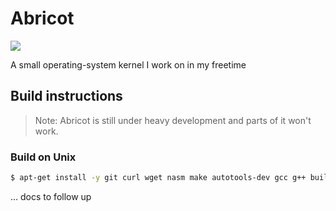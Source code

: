 # Abricot

![](https://tokei.rs/b1/github/timo-cmd2/Abricot)

A small operating-system kernel I work on in my freetime

## Build instructions

> Note: Abricot is still under heavy development and parts of it won't work.

### Build on Unix

```bash
$ apt-get install -y git curl wget nasm make autotools-dev gcc g++ build-essential lld-8
```

... docs to follow up
